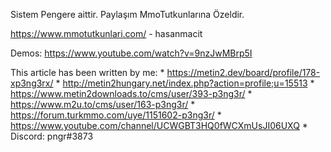 Sistem Pengere aittir. Paylaşım MmoTutkunlarına Özeldir.

https://www.mmotutkunlari.com/ - hasanmacit

Demos: https://www.youtube.com/watch?v=9nzJwMBrp5I

This article has been written by me:
	* https://metin2.dev/board/profile/178-xp3ng3rx/
	* http://metin2hungary.net/index.php?action=profile;u=15513
	* https://www.metin2downloads.to/cms/user/393-p3ng3r/
	* https://www.m2u.to/cms/user/163-p3ng3r/
	* https://forum.turkmmo.com/uye/1151602-p3ng3r/
	* https://www.youtube.com/channel/UCWGBT3HQ0fWCXmUsJI06UXQ
	* Discord: pngr#3873
